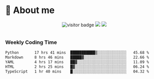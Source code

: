 <!-- ![](https://youpai.roccoshi.top/img/20200804214216.png) -->

# 🧐 About me
 
<p align="center">
<img src="https://visitor-badge.laobi.icu/badge?page_id=Lincest.Lincest&title=hits" alt="visitor badge"/>
<a href="mailto:imroccoshi@gmail.com"><img src="https://img.shields.io/badge/gmail-imroccoshi%40gmail.com-red"></a>
<a href="https://blog.roccoshi.top"><img src="https://img.shields.io/badge/blog-roccoshi-green"></a>
</p>

<div align="center">
  <img src="https://github-readme-stats.vercel.app/api?username=Lincest&show_icons=true&count_private=true&show_owner=true" alt="">
   <!-- <img src="https://github-readme-stats.vercel.app/api/wakatime?username=Moreality&v=2" alt=""/> -->
</div>

### Weekly Coding Time

<!--START_SECTION:waka-->

```txt
Python       17 hrs 41 mins  ███████████▒░░░░░░░░░░░░░   45.68 %
Markdown     8 hrs 46 mins   █████▓░░░░░░░░░░░░░░░░░░░   22.66 %
YAML         4 hrs 17 mins   ██▓░░░░░░░░░░░░░░░░░░░░░░   11.09 %
HTML         2 hrs 25 mins   █▓░░░░░░░░░░░░░░░░░░░░░░░   06.24 %
TypeScript   1 hr 40 mins    █░░░░░░░░░░░░░░░░░░░░░░░░   04.32 %
```

<!--END_SECTION:waka-->


